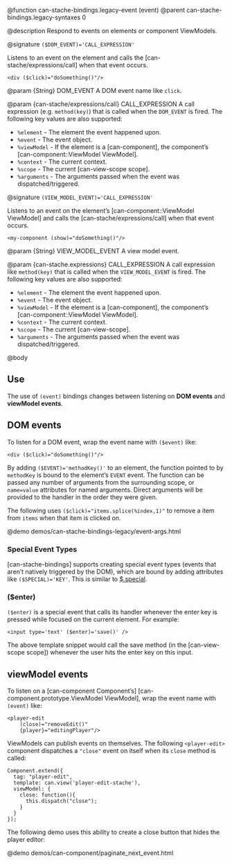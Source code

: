 @function can-stache-bindings.legacy-event \(event\)
@parent can-stache-bindings.legacy-syntaxes 0

@description Respond to events on elements or component ViewModels.

@signature `($DOM_EVENT)='CALL_EXPRESSION'`

Listens to an event on the element and calls the [can-stache/expressions/call] when that event occurs.

```
<div ($click)="doSomething()"/>
```

@param {String} DOM_EVENT A DOM event name like `click`.

@param {can-stache/expressions/call} CALL_EXPRESSION A call expression (e.g. `method(key)`) that is called when the `DOM_EVENT` is fired. The following key values are also supported:

 - `%element` - The element the event happened upon.
 - `%event` - The event object.
 - `%viewModel` - If the element is a [can-component], the component’s [can-component::ViewModel ViewModel].
 - `%context` - The current context.
 - `%scope` - The current [can-view-scope scope].
 - `%arguments` - The arguments passed when the event was dispatched/triggered.

@signature `(VIEW_MODEL_EVENT)='CALL_EXPRESSION'`

Listens to an event on the element’s [can-component::ViewModel ViewModel] and calls the [can-stache/expressions/call] when that event occurs.

```
<my-component (show)="doSomething()"/>
```

@param {String} VIEW_MODEL_EVENT A view model event.

@param {can-stache.expressions} CALL_EXPRESSION A call expression like `method(key)` that is called when the `VIEW_MODEL_EVENT`
is fired. The following key values are also supported:

 - `%element` - The element the event happened upon.
 - `%event` - The event object.
 - `%viewModel` - If the element is a [can-component], the component’s [can-component::ViewModel ViewModel].
 - `%context` - The current context.
 - `%scope` - The current [can-view-scope].
 - `%arguments` - The arguments passed when the event was dispatched/triggered.


@body

## Use

The use of `(event)` bindings changes between listening on __DOM events__ and __viewModel events__.

## DOM events

To listen for a DOM event, wrap the event name with `($event)` like:

```
<div ($click)="doSomething()"/>
```

By adding `($EVENT)='methodKey()'` to an element, the function pointed to
by `methodKey` is bound to the element’s `EVENT` event. The function can be
passed any number of arguments from the surrounding scope, or `name=value`
attributes for named arguments. Direct arguments will be provided to the
handler in the order they were given.

The following uses `($click)="items.splice(%index,1)"` to remove a
item from `items` when that item is clicked on.

@demo demos/can-stache-bindings-legacy/event-args.html

### Special Event Types

[can-stache-bindings] supports creating special event types
(events that aren’t natively triggered by the DOM), which are
bound by adding attributes like `($SPECIAL)='KEY'`. This is
similar to [$.special](http://benalman.com/news/2010/03/jquery-special-events/).

### ($enter)

`($enter)` is a special event that calls its handler whenever the enter
key is pressed while focused on the current element. For example:

	<input type='text' ($enter)='save()' />

The above template snippet would call the save method
(in the [can-view-scope scope]) whenever
the user hits the enter key on this input.

## viewModel events

To listen on a [can-component Component’s] [can-component.prototype.ViewModel ViewModel], wrap the event name with `(event)` like:

```
<player-edit
  	(close)="removeEdit()"
  	{player}="editingPlayer"/>
```

ViewModels can publish events on themselves. The following `<player-edit>` component
dispatches a `"close"` event on itself when its `close` method is called:

```
Component.extend({
  tag: "player-edit",
  template: can.view('player-edit-stache'),
  viewModel: {
    close: function(){
      this.dispatch("close");
    }
  }
});
```

The following demo uses this ability to create a close button that
hides the player editor:

@demo demos/can-component/paginate_next_event.html
